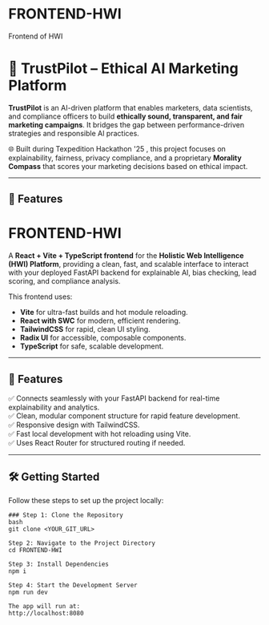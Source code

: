 # FRONTEND-HWI
Frontend of HWI
# 🤖 TrustPilot – Ethical AI Marketing Platform

**TrustPilot** is an AI-driven platform that enables marketers, data scientists, and compliance officers to build **ethically sound, transparent, and fair marketing campaigns**. It bridges the gap between performance-driven strategies and responsible AI practices.

🌐 Built during Texpedition Hackathon '25 , this project focuses on explainability, fairness, privacy compliance, and a proprietary **Morality Compass** that scores your marketing decisions based on ethical impact.

---

## 🚀 Features
# FRONTEND-HWI

A **React + Vite + TypeScript frontend** for the **Holistic Web Intelligence (HWI) Platform**, providing a clean, fast, and scalable interface to interact with your deployed FastAPI backend for explainable AI, bias checking, lead scoring, and compliance analysis.

This frontend uses:
- **Vite** for ultra-fast builds and hot module reloading.
- **React with SWC** for modern, efficient rendering.
- **TailwindCSS** for rapid, clean UI styling.
- **Radix UI** for accessible, composable components.
- **TypeScript** for safe, scalable development.

---

## 🚀 Features

✅ Connects seamlessly with your FastAPI backend for real-time explainability and analytics.  
✅ Clean, modular component structure for rapid feature development.  
✅ Responsive design with TailwindCSS.  
✅ Fast local development with hot reloading using Vite.  
✅ Uses React Router for structured routing if needed.

---

## 🛠️ Getting Started

Follow these steps to set up the project locally:
```
### Step 1: Clone the Repository
bash
git clone <YOUR_GIT_URL>

Step 2: Navigate to the Project Directory
cd FRONTEND-HWI

Step 3: Install Dependencies
npm i

Step 4: Start the Development Server
npm run dev

The app will run at:
http://localhost:8080
```
